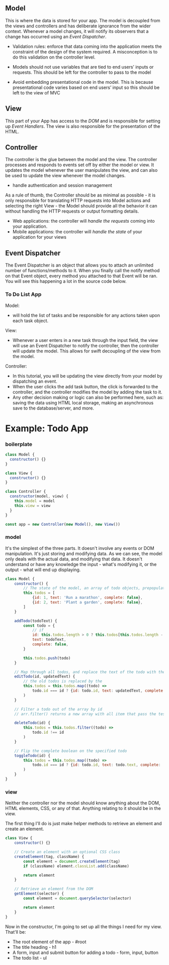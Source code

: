 Model
--------------------------

This is where the data is stored for your app. The model is decoupled from the views and controllers and has deliberate ignorance from the wider context. Whenever a model changes, it will notify its observers that a change has occurred using an *Event Dispatcher*.

* Validation rules: enforce that data coming into the application meets the constraint of the design of the system required. A misconception is to do this validation on the controller level.

* Models should not use variables that are tied to end users’ inputs or requests. This should be left for the controller to pass to the model
* Avoid embedding presentational code in the model. This is because presentational code varies based on end users’ input so this should be left to the view of MVC


View
------------------------------------

This part of your App has access to the *DOM* and is responsible for setting up *Event Handlers*. 
The view is also responsible for the presentation of the HTML.

Controller
------------------------------------

The controller is the glue between the model and the view. The controller processes and responds to events set off by either the model or view. It updates the model whenever the user manipulates the view, and can also be used to update the view whenever the model changes. 

* handle authentication and session management

As a rule of thumb, the Controller should be as minimal as possible - it is only responsible for translating HTTP requests into Model actions and selecting the right View - the Model should provide all the behavior it can without handling the HTTP requests or output formatting details.

* Web applications: the controller will *handle the requests* coming into your application. 
* Mobile applications: the controller will *handle the state* of your application for your views


Event Dispatcher
------------------------------------

The Event Dispatcher is an object that allows you to attach an unlimited number of functions/methods to it. When you finally call the notify method on that Event object, every method you attached to that Event will be ran. You will see this happening a lot in the source code below. 

### To Do List App 

Model:
* will hold the list of tasks and be responsible for any actions taken upon each task object.

View:
* Whenever a user enters in a new task through the input field, the view will use an Event Dispatcher to notify the controller, then the controller will update the model. This allows for swift decoupling of the view from the model.

Controller:
* In this tutorial, you will be updating the view directly from your model by dispatching an event.
* When the user clicks the add task button, the click is forwarded to the controller, and the controller modifies the model by adding the task to it.
* Any other decision making or logic can also be performed here, such as: saving the data using HTML local storage, making an asynchronous save to the database/server, and more.

Example: Todo App
===================================

### boilerplate

```js
class Model {
  constructor() {}
}

class View {
  constructor() {}
}

class Controller {
  constructor(model, view) {
    this.model = model
    this.view = view
  }
}

const app = new Controller(new Model(), new View())
```

### model

It's the simplest of the three parts. It doesn't involve any events or DOM manipulation. It's just storing and modifying data.
As we can see, the model only deals with the actual data, and modifying that data. It doesn't understand or have any knowledge the input - what's modifying it, or the output - what will end up displaying.

```js
class Model {
	constructor() {
		// The state of the model, an array of todo objects, prepopulated with some data
		this.todos = [
			{id: 1, text: 'Run a marathon', complete: false},
			{id: 2, text: 'Plant a garden', complete: false},
		]
	}

	addTodo(todoText) {
		const todo = {
			// if 
			id: this.todos.length > 0 ? this.todos[this.todos.length - 1].id + 1 : 1,
			text: todoText,
			complete: false,
		}

		this.todos.push(todo)
	}

	// Map through all todos, and replace the text of the todo with the specified id
	editTodo(id, updatedText) {
		// the old todos is replaced by the  
		this.todos = this.todos.map((todo) =>
			todo.id === id ? {id: todo.id, text: updatedText, complete: todo.complete} : todo,
		)
	}

	// Filter a todo out of the array by id
	// arr.filter() returns a new array with all item that pass the test implemented by the provided function.  

	deleteTodo(id) {
		this.todos = this.todos.filter((todo) => 
			todo.id !== id
		)
	}

	// Flip the complete boolean on the specified todo
	toggleTodo(id) {
		this.todos = this.todos.map((todo) =>
			todo.id === id ? {id: todo.id, text: todo.text, complete: !todo.complete} : todo,
		)
	}
}
```

### view

Neither the controller nor the model should know anything about the DOM, HTML elements, CSS, or any of that. Anything relating to it should be in the view.

The first thing I'll do is just make helper methods to retrieve an element and create an element.

```js
class View {
	constructor() {}

	// Create an element with an optional CSS class
	createElement(tag, className) {
		const element = document.createElement(tag)
		if (className) element.classList.add(className)

		return element
	}

	// Retrieve an element from the DOM
	getElement(selector) {
		const element = document.querySelector(selector)

		return element
	}
}
```

Now in the constructor, I'm going to set up all the things I need for my view. That'll be:

* The root element of the app - #root
* The title heading - h1
* A form, input and submit button for adding a todo - form, input, button
* The todo list - ul
